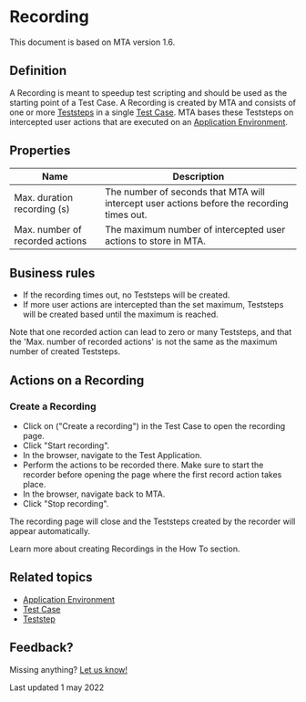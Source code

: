 # Recording

This document is based on MTA version 1.6.

## Definition

A Recording is meant to speedup test scripting and should be used as the starting point of a Test Case. A Recording is created by MTA and consists of one or more [Teststeps](teststep) in a single [Test Case](test-case). MTA bases these Teststeps on intercepted user actions that are executed on an [Application Environment](application-environment).

## Properties
| Name | Description |
| ----------- | ----------- |
| Max. duration recording (s) | The number of seconds that MTA will intercept user actions before the recording times out. |
| Max. number of recorded actions | The maximum number of intercepted user actions to store in MTA. |

## Business rules
- If the recording times out, no Teststeps will be created. 
- If more user actions are intercepted than the set maximum, Teststeps will be created based until the maximum is reached.

Note that one recorded action can lead to zero or many Teststeps, and that the 'Max. number of recorded actions' is not the same as the maximum number of created Teststeps.

## Actions on a Recording

### Create a Recording

- Click on <i class="fas fa-video"></i> ("Create a recording") in the Test Case to open the recording page.
- Click "Start recording".
- In the browser, navigate to the Test Application.
- Perform the actions to be recorded there. Make sure to start the recorder before opening the page where the first record action takes place.
- In the browser, navigate back to MTA.
- Click "Stop recording".

The recording page will close and the Teststeps created by the recorder will appear automatically. 

Learn more about creating Recordings in the How To section.

## Related topics
- [Application Environment](application-environment)
- [Test Case](test-case)
- [Teststep](teststep)

## Feedback?
Missing anything? [Let us know!](mailto:support@menditect.com)

Last updated 1 may 2022